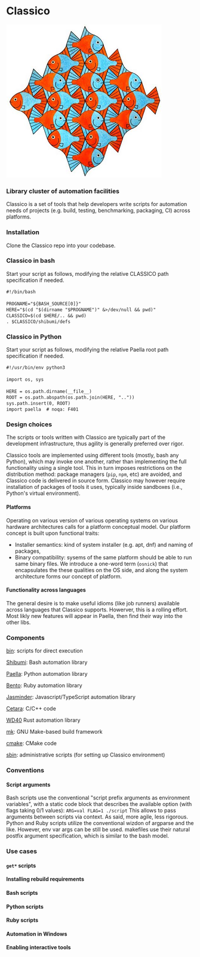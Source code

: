 # Classico

![logo](docs/classico.jpg)

### Library cluster of automation facilities

Classico is a set of tools that help developers write scripts for automation needs of projects (e.g. build, testing, benchmarking, packaging, CI) across platforms.

### Installation
Clone the Classico repo into your codebase.

### Classico in bash
Start your script as follows, modifying the relative CLASSICO path specification if needed.
```
#!/bin/bash

PROGNAME="${BASH_SOURCE[0]}"
HERE="$(cd "$(dirname "$PROGNAME")" &>/dev/null && pwd)"
CLASSICO=$(cd $HERE/.. && pwd)
. $CLASSICO/shibumi/defs
```

### Classico  in Python
Start your script as follows, modifying the relative Paella root path specification if needed.
```
#!/usr/bin/env python3

import os, sys

HERE = os.path.dirname(__file__)
ROOT = os.path.abspath(os.path.join(HERE, ".."))
sys.path.insert(0, ROOT)
import paella  # noqa: F401
```

### Design choices

The scripts or tools written with Classico are typically part of the development infrastructure, thus agility is generally preferred over rigor.

Classico tools are implemented using different tools (mostly, bash any Python), which may invoke one another, rather than implementing the full functionality using a single tool. This in turn imposes restrictions on the distribution method: package managers (`pip`, `npm`, etc) are avoided, and Classico code is delivered in source form. Classico may however require installation of packages of tools it uses, typically inside sandboxes (i.e., Python's virtual environment).

#### Platforms

Operating on various version of various operating systems on various hardware architectures calls for a platform conceptual model. Our platform concept is built upon functional traits:
* Installer semantics: kind of system installer (e.g. apt, dnf) and naming of packages,
* Binary compatibility: sysems of the same platform should be able to run same binary files.
We introduce a one-word term (`osnick`) that encapsulates the these qualities on the OS side, and along the system architecture forms our concept of platform.

#### Functionality across languages

The general desire is to make useful idioms (like job runners) available across languages that Classico supports. Howerver, this is a rolling effort. Most likly new features will appear in Paella, then find their way into the other libs.

### Components

[bin](docs/bin.md): scripts for direct execution

[Shibumi](docs/shibumi/README.md): Bash automation library

[Paella](docs/paella/README.md): Python automation library

[Bento](docs/bento/README.md): Ruby automation library

[Jasminder](docs/jasminder/README.md): Javascript/TypeScript automation library

[Cetara](cetara/README.md): C/C++ code

[WD40](docs/wd40.md) Rust automation library

[mk](docs/mk/README.md): GNU Make-based build framework

[cmake](docs/cmake.md): CMake code

[sbin](docs/sbin.md): administrative scripts (for setting up Classico environment)

### Conventions

#### Script arguments
Bash scripts use the conventional "script prefix arguments as environment variables", with a static code block that describes the available option (with flags taking 0/1 values):
`ARG=val FLAG=1 ./script`
This allows to pass arguments between scripts via context. As said, more agile, less rigorous.
Python and Ruby scripts utilize the conventional wizdon of argparse and the like. However, env var args can be still be used.
makefiles use their natural postfix argument specification, which is similar to the bash model.

### Use cases

#### `get*` scripts

#### Installing rebuild requirements

#### Bash scripts

#### Python scripts

#### Ruby scripts

#### Automation in Windows

#### Enabling interactive tools
